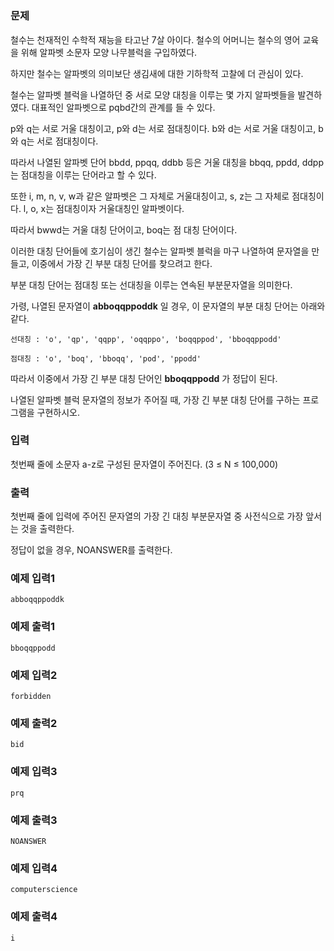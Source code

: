 # 

### 문제

 철수는 천재적인 수학적 재능을 타고난 7살 아이다. 철수의 어머니는 철수의 영어 교육을 위해 알파벳 소문자 모양 나무블럭을 구입하였다. 
 
 하지만 철수는 알파벳의 의미보단 생김새에 대한 기하학적 고찰에 더 관심이 있다.
 
 철수는 알파벳 블럭을 나열하던 중 서로 모양 대칭을 이루는 몇 가지 알파벳들을 발견하였다. 대표적인 알파벳으로 pqbd간의 관계를 들 수 있다.
 
 p와 q는 서로 거울 대칭이고, p와 d는 서로 점대칭이다. b와 d는 서로 거울 대칭이고, b와 q는 서로 점대칭이다.
 
 따라서 나열된 알파벳 단어 bbdd, ppqq, ddbb 등은 거울 대칭을 bbqq, ppdd, ddpp는 점대칭을 이루는 단어라고 할 수 있다.
 
 또한 i, m, n, v, w과 같은 알파벳은 그 자체로 거울대칭이고, s, z는 그 자체로 점대칭이다. l, o, x는 점대칭이자 거울대칭인 알파벳이다.
 
 따라서 bwwd는 거울 대칭 단어이고, boq는 점 대칭 단어이다.
 
 
 이러한 대칭 단어들에 호기심이 생긴 철수는 알파벳 블럭을 마구 나열하여 문자열을 만들고, 이중에서 가장 긴 부분 대칭 단어를 찾으려고 한다.
 
 부분 대칭 단어는 점대칭 또는 선대칭을 이루는 연속된 부분문자열을 의미한다.
 
 가령, 나열된 문자열이 __abboqqppoddk__ 일 경우, 이 문자열의 부분 대칭 단어는 아래와 같다.
 
 ```
 선대칭 : 'o', 'qp', 'qqpp', 'oqqppo', 'boqqppod', 'bboqqppodd'
 
 점대칭 : 'o', 'boq', 'bboqq', 'pod', 'ppodd'
 ```
 
 따라서 이중에서 가장 긴 부분 대칭 단어인 __bboqqppodd__ 가 정답이 된다.
 
 나열된 알파벳 블럭 문자열의 정보가 주어질 때, 가장 긴 부분 대칭 단어를 구하는 프로그램을 구현하시오.

### 입력

첫번째 줄에 소문자 a-z로 구성된 문자열이 주어진다. (3 ≤ N ≤ 100,000)

### 출력

첫번째 줄에 입력에 주어진 문자열의 가장 긴 대칭 부분문자열 중 사전식으로 가장 앞서는 것을 출력한다.

정답이 없을 경우, NOANSWER를 출력한다.

### 예제 입력1

```
abboqqppoddk
```

### 예제 출력1

```
bboqqppodd
```

### 예제 입력2

```
forbidden
```

### 예제 출력2

```
bid
```

### 예제 입력3

```
prq

```

### 예제 출력3

```
NOANSWER
```

### 예제 입력4

```
computerscience
```

### 예제 출력4
```
i
```
